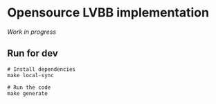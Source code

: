 # Opensource LVBB implementation

*Work in progress*

## Run for dev

```
# Install dependencies
make local-sync

# Run the code
make generate
```
